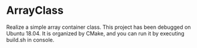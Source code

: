 # ArrayClass
Realize a simple array container class.
This project has been debugged on Ubuntu 18.04.
It is organized by CMake, and you can run it by executing build.sh in console.
